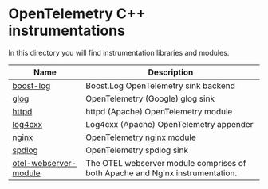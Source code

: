 # OpenTelemetry C++ instrumentations

In this directory you will find instrumentation libraries and modules.

| Name  |  Description  |
|---|---|
| [boost-log](./boost_log) | Boost.Log OpenTelemetry sink backend |  
| [glog](./glog) | OpenTelemetry (Google) glog sink |
| [httpd](./httpd)  |  httpd (Apache) OpenTelemetry module |  
| [log4cxx](./log4cxx) | Log4cxx (Apache) OpenTelemetry appender |
| [nginx](./nginx) | OpenTelemetry nginx module |
| [spdlog](./spdlog) | OpenTelemetry spdlog sink |
| [otel-webserver-module](./otel-webserver-module) | The OTEL webserver module comprises of both Apache and Nginx instrumentation. |
